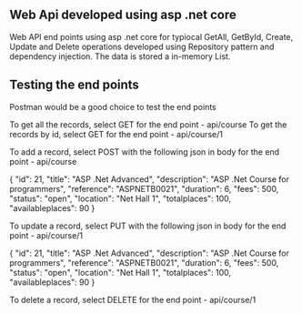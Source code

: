 Web Api developed using asp .net core
--------------------------------------------
Web API end points using asp .net core for typiocal GetAll, GetById, Create, Update and Delete operations developed using Repository pattern and dependency injection. The data is stored a in-memory List.

Testing the end points
--------------------------------------------
Postman would be a good choice to test the end points

To get all the records, select GET for the end point - api/course
To get the records by id, select GET for the end point - api/course/1

To add a record, select POST with the following json in body for the end point - api/course


{
    "id": 21,
    "title": "ASP .Net Advanced",
    "description": "ASP .Net Course for programmers",
    "reference": "ASPNETB0021",
    "duration": 6,
    "fees": 500,
    "status": "open",
    "location": "Net Hall 1",
    "totalplaces": 100,
    "availableplaces": 90
  }
  
  To update a record, select PUT  with the following json in body for the end point - api/course/1


{
    "id": 21,
    "title": "ASP .Net Advanced",
    "description": "ASP .Net Course for programmers",
    "reference": "ASPNETB0021",
    "duration": 6,
    "fees": 500,
    "status": "open",
    "location": "Net Hall 1",
    "totalplaces": 100,
    "availableplaces": 90
  }
  
To delete a record, select DELETE for the end point - api/course/1

  
  

